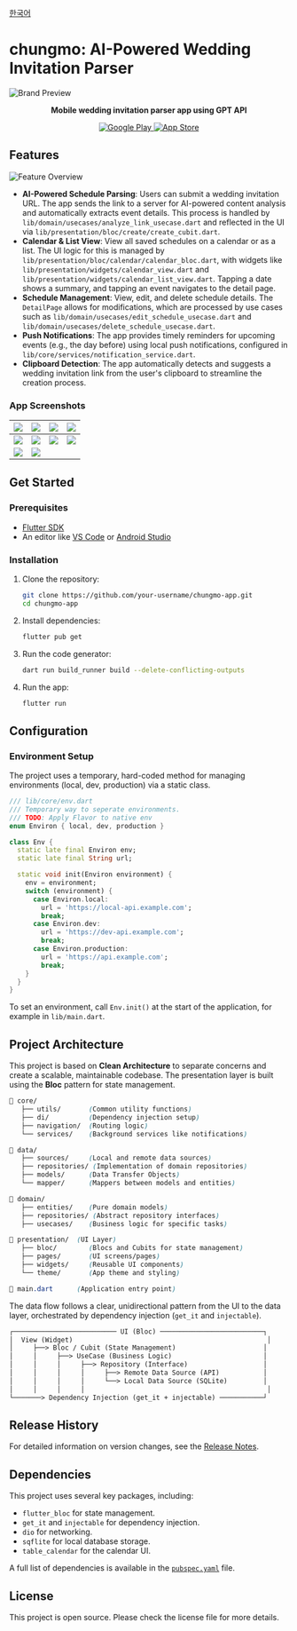 <!-- README.md -->

[한국어](./README.ko.md)

# chungmo: AI-Powered Wedding Invitation Parser

![Brand Preview](./designs/previews_android/brand.jpeg)

<p align="center">
  <strong>Mobile wedding invitation parser app using GPT API</strong>
</p>

<p align="center">
  <a href="https://play.google.com/store/apps/details?id=com.taebbong.chungmo">
    <img src="https://img.shields.io/badge/google play-414141?style=for-the-badge&logo=googleplay&logoColor=white" alt="Google Play">
  </a>
  <a href="">
    <img src="https://img.shields.io/badge/appstore-0D96F6?style=for-the-badge&logo=appstore&logoColor=white" alt="App Store">
  </a>
</p>

## Features

![Feature Overview](./designs/previews_android/merged.jpeg)

- **AI-Powered Schedule Parsing**: Users can submit a wedding invitation URL. The app sends the link to a server for AI-powered content analysis and automatically extracts event details. This process is handled by `lib/domain/usecases/analyze_link_usecase.dart` and reflected in the UI via `lib/presentation/bloc/create/create_cubit.dart`.
- **Calendar & List View**: View all saved schedules on a calendar or as a list. The UI logic for this is managed by `lib/presentation/bloc/calendar/calendar_bloc.dart`, with widgets like `lib/presentation/widgets/calendar_view.dart` and `lib/presentation/widgets/calendar_list_view.dart`. Tapping a date shows a summary, and tapping an event navigates to the detail page.
- **Schedule Management**: View, edit, and delete schedule details. The `DetailPage` allows for modifications, which are processed by use cases such as `lib/domain/usecases/edit_schedule_usecase.dart` and `lib/domain/usecases/delete_schedule_usecase.dart`.
- **Push Notifications**: The app provides timely reminders for upcoming events (e.g., the day before) using local push notifications, configured in `lib/core/services/notification_service.dart`.
- **Clipboard Detection**: The app automatically detects and suggests a wedding invitation link from the user's clipboard to streamline the creation process.

### App Screenshots

| ![](./designs/screenshots/splash.jpg) | ![](./designs/screenshots/permission.jpg) | ![](./designs/screenshots/main.jpg)     | ![](./designs/screenshots/loading.jpg) |
| ------------------------------------- | ----------------------------------------- | --------------------------------------- | -------------------------------------- |
| ![](./designs/screenshots/result.jpg) | ![](./designs/screenshots/done.jpg)       | ![](./designs/screenshots/calendar.jpg) | ![](./designs/screenshots/list.jpg)    |
| ![](./designs/screenshots/detail.jpg) | ![](./designs/screenshots/edit.jpg)       |                                         |                                        |

## Get Started

### Prerequisites

- [Flutter SDK](https://flutter.dev/docs/get-started/install)
- An editor like [VS Code](https://code.visualstudio.com/) or [Android Studio](https://developer.android.com/studio)

### Installation

1.  Clone the repository:

    ```bash
    git clone https://github.com/your-username/chungmo-app.git
    cd chungmo-app
    ```

2.  Install dependencies:

    ```bash
    flutter pub get
    ```

3.  Run the code generator:

    ```bash
    dart run build_runner build --delete-conflicting-outputs
    ```

4.  Run the app:
    ```bash
    flutter run
    ```

## Configuration

### Environment Setup

The project uses a temporary, hard-coded method for managing environments (local, dev, production) via a static class.

```dart
/// lib/core/env.dart
/// Temporary way to seperate environments.
/// TODO: Apply Flavor to native env
enum Environ { local, dev, production }

class Env {
  static late final Environ env;
  static late final String url;

  static void init(Environ environment) {
    env = environment;
    switch (environment) {
      case Environ.local:
        url = 'https://local-api.example.com';
        break;
      case Environ.dev:
        url = 'https://dev-api.example.com';
        break;
      case Environ.production:
        url = 'https://api.example.com';
        break;
    }
  }
}
```

To set an environment, call `Env.init()` at the start of the application, for example in `lib/main.dart`.

## Project Architecture

This project is based on **Clean Architecture** to separate concerns and create a scalable, maintainable codebase. The presentation layer is built using the **Bloc** pattern for state management.

```css
📂 core/
   ├── utils/       (Common utility functions)
   ├── di/          (Dependency injection setup)
   ├── navigation/  (Routing logic)
   └── services/    (Background services like notifications)

📂 data/
   ├── sources/     (Local and remote data sources)
   ├── repositories/ (Implementation of domain repositories)
   ├── models/      (Data Transfer Objects)
   └── mapper/      (Mappers between models and entities)

📂 domain/
   ├── entities/    (Pure domain models)
   ├── repositories/ (Abstract repository interfaces)
   ├── usecases/    (Business logic for specific tasks)

📂 presentation/  (UI Layer)
   ├── bloc/        (Blocs and Cubits for state management)
   ├── pages/       (UI screens/pages)
   ├── widgets/     (Reusable UI components)
   └── theme/       (App theme and styling)

📂 main.dart      (Application entry point)
```

The data flow follows a clear, unidirectional pattern from the UI to the data layer, orchestrated by dependency injection (`get_it` and `injectable`).

```txt
┌────────────────────────── UI (Bloc) ──────────────────────────┐
│  View (Widget)                                                 │
│     ├──> Bloc / Cubit (State Management)                      │
│     │     ├──> UseCase (Business Logic)                       │
│     │     │     ├──> Repository (Interface)                   │
│     │     │     │     ├──> Remote Data Source (API)           │
│     │     │     │     └──> Local Data Source (SQLite)         │
│     │     │     │                                              │
└───────> Dependency Injection (get_it + injectable) ───────────┘
```

## Release History

For detailed information on version changes, see the [Release Notes](./RELEASE.md).

## Dependencies

This project uses several key packages, including:

- `flutter_bloc` for state management.
- `get_it` and `injectable` for dependency injection.
- `dio` for networking.
- `sqflite` for local database storage.
- `table_calendar` for the calendar UI.

A full list of dependencies is available in the [`pubspec.yaml`](./pubspec.yaml) file.

## License

This project is open source. Please check the license file for more details.
